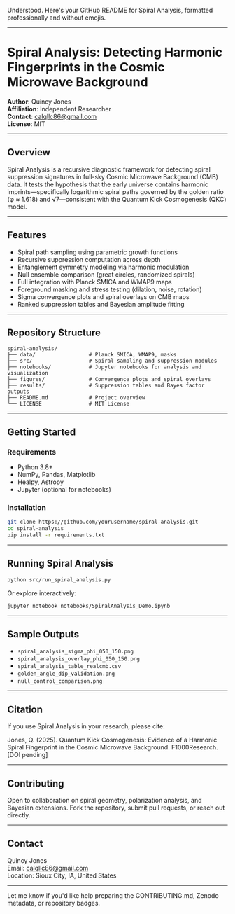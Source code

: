 Understood. Here's your GitHub README for Spiral Analysis, formatted professionally and without emojis.

---

# Spiral Analysis: Detecting Harmonic Fingerprints in the Cosmic Microwave Background

**Author**: Quincy Jones  
**Affiliation**: Independent Researcher  
**Contact**: calqllc86@gmail.com  
**License**: MIT

---

## Overview

Spiral Analysis is a recursive diagnostic framework for detecting spiral suppression signatures in full-sky Cosmic Microwave Background (CMB) data. It tests the hypothesis that the early universe contains harmonic imprints—specifically logarithmic spiral paths governed by the golden ratio (φ ≈ 1.618) and √7—consistent with the Quantum Kick Cosmogenesis (QKC) model.

---

## Features

- Spiral path sampling using parametric growth functions  
- Recursive suppression computation across depth  
- Entanglement symmetry modeling via harmonic modulation  
- Null ensemble comparison (great circles, randomized spirals)  
- Full integration with Planck SMICA and WMAP9 maps  
- Foreground masking and stress testing (dilation, noise, rotation)  
- Sigma convergence plots and spiral overlays on CMB maps  
- Ranked suppression tables and Bayesian amplitude fitting

---

## Repository Structure

```
spiral-analysis/
├── data/                 # Planck SMICA, WMAP9, masks
├── src/                  # Spiral sampling and suppression modules
├── notebooks/            # Jupyter notebooks for analysis and visualization
├── figures/              # Convergence plots and spiral overlays
├── results/              # Suppression tables and Bayes factor outputs
├── README.md             # Project overview
└── LICENSE               # MIT License
```

---

## Getting Started

### Requirements

- Python 3.8+  
- NumPy, Pandas, Matplotlib  
- Healpy, Astropy  
- Jupyter (optional for notebooks)

### Installation

```bash
git clone https://github.com/yourusername/spiral-analysis.git
cd spiral-analysis
pip install -r requirements.txt
```

---

## Running Spiral Analysis

```bash
python src/run_spiral_analysis.py
```

Or explore interactively:

```bash
jupyter notebook notebooks/SpiralAnalysis_Demo.ipynb
```

---

## Sample Outputs

- `spiral_analysis_sigma_phi_050_150.png`  
- `spiral_analysis_overlay_phi_050_150.png`  
- `spiral_analysis_table_realcmb.csv`  
- `golden_angle_dip_validation.png`  
- `null_control_comparison.png`

---

## Citation

If you use Spiral Analysis in your research, please cite:

Jones, Q. (2025). Quantum Kick Cosmogenesis: Evidence of a Harmonic Spiral Fingerprint in the Cosmic Microwave Background. F1000Research. [DOI pending]

---

## Contributing

Open to collaboration on spiral geometry, polarization analysis, and Bayesian extensions. Fork the repository, submit pull requests, or reach out directly.

---

## Contact

Quincy Jones  
Email: calqllc86@gmail.com  
Location: Sioux City, IA, United States

---

Let me know if you'd like help preparing the CONTRIBUTING.md, Zenodo metadata, or repository badges.
